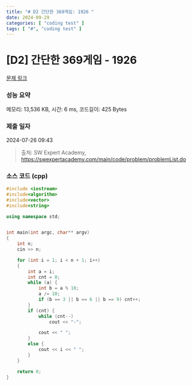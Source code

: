 ```yaml
---
title: "# D2 간단한 369게임: 1926 "
date: 2024-09-29
categories: [ "coding test" ]
tags: [ "#", "coding test" ]
---
```


# [D2] 간단한 369게임 - 1926 

[문제 링크](https://swexpertacademy.com/main/code/problem/problemDetail.do?contestProbId=AV5PTeo6AHUDFAUq) 

### 성능 요약

메모리: 13,536 KB, 시간: 6 ms, 코드길이: 425 Bytes

### 제출 일자

2024-07-26 09:43



> 출처: SW Expert Academy, https://swexpertacademy.com/main/code/problem/problemList.do


### 소스 코드 (cpp)
```cpp
#include <iostream>
#include<algorithm>
#include<vector>
#include<string>

using namespace std;


int main(int argc, char** argv)
{
	int n;
	cin >> n;

	for (int i = 1; i < n + 1; i++)
	{
		int a = i;
		int cnt = 0;
		while (a) {
			int b = a % 10;
			a /= 10;
			if (b == 3 || b == 6 || b == 9) cnt++;
		}
		if (cnt) {
			while (cnt--)
				cout << "-";

			cout << " ";
		}
		else {
			cout << i << " ";
		}
	}

	return 0;
}
```
